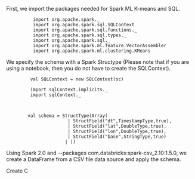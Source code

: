 First, we import the packages needed for Spark ML K-means and SQL.       
              
              import org.apache.spark._
              import org.apache.spark.sql.SQLContext
              import org.apache.spark.sql.functions._
              import org.apache.spark.sql.types._
              import org.apache.spark.sql._
              import org.apache.spark.ml.feature.VectorAssembler
              import org.apache.spark.ml.clustering.KMeans


We specify the schema with a Spark Structype (Please note that if you are using a notebook, then you do not have to create the SQLContext).


             val SQLContext = new SQLContext(sc)

             import sqlContext.implicits._
             import sqlContext._



            val schema = StructType(Array(
                           | StructField("dt",TimestampType,true),
                           | StructField("lat",DoubleType,true),
                           | StructField("lon",DoubleType,true),
                           | StructField("base",StringType,true)
                          | ))



Using Spark 2.0 and --packages com.databricks:spark-csv_2.10:1.5.0, we create a DataFrame from a CSV file data source and apply the schema. 

Create C






